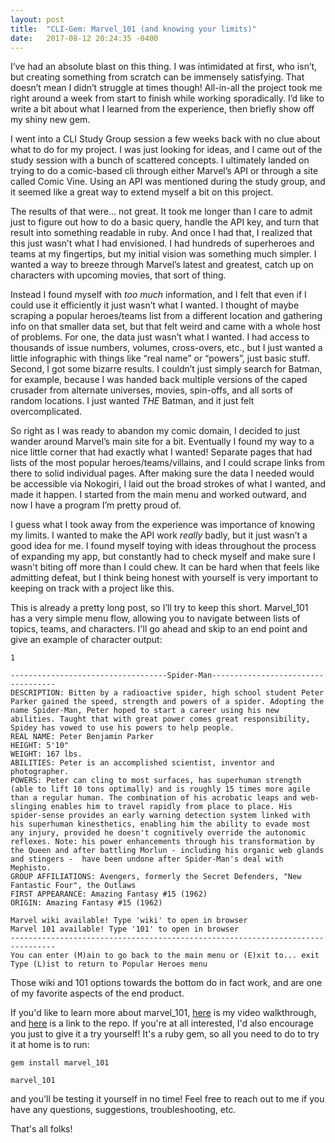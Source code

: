 ```yaml
---
layout: post
title:  "CLI-Gem: Marvel_101 (and knowing your limits)"
date:   2017-08-12 20:24:35 -0400
---
```



I’ve had an absolute blast on this thing. I was intimidated at first, who isn’t, but creating something from scratch can be immensely satisfying. That doesn’t mean I didn’t struggle at times though! All-in-all the project took me right around a week from start to finish while working sporadically. I’d like to write a bit about what I learned from the experience, then briefly show off my shiny new gem.

I went into a CLI Study Group session a few weeks back with no clue about what to do for my project. I was just looking for ideas, and I came out of the study session with a bunch of scattered concepts. I ultimately landed on trying to do a comic-based cli through either Marvel’s API or through a site called Comic Vine.  Using an API was mentioned during the study group, and it seemed like a great way to extend myself a bit on this project.

The results of that were… not great. It took me longer than I care to admit just to figure out how to do a basic query, handle the API key, and turn that result into something readable in ruby. And once I had that, I realized that this just wasn’t what I had envisioned. I had hundreds of superheroes and teams at my fingertips, but my initial vision was something much simpler. I wanted a way to breeze through Marvel’s latest and greatest, catch up on characters with upcoming movies, that sort of thing. 

Instead I found myself with *too much* information, and I felt that even if I could use it efficiently it just wasn’t what I wanted. I thought of maybe scraping a popular heroes/teams list from a different location and gathering info on that smaller data set, but that felt weird and came with a whole host of problems. For one, the data just wasn’t what I wanted. I had access to thousands of issue numbers, volumes, cross-overs, etc., but I just wanted a little infographic with things like “real name” or “powers”, just basic stuff. Second, I got some bizarre results. I couldn’t just simply search for Batman, for example, because I was handed back multiple versions of the caped crusader from alternate universes, movies, spin-offs, and all sorts of random locations. I just wanted *THE* Batman, and it just felt overcomplicated.

So right as I was ready to abandon my comic domain, I decided to just wander around Marvel’s main site for a bit. Eventually I found my way to a nice little corner that had exactly what I wanted! Separate pages that had lists of the most popular heroes/teams/villains, and I could scrape links from there to solid individual pages. After making sure the data I needed would be accessible via Nokogiri, I laid out the broad strokes of what I wanted, and made it happen. I started from the main menu and worked outward, and now I have a program I’m pretty proud of.

I guess what I took away from the experience was importance of knowing my limits. I wanted to make the API work *really* badly, but it just wasn’t a good idea for me. I found myself toying with ideas throughout the process of expanding my app, but constantly had to check myself and make sure I wasn't biting off more than I could chew. It can be hard when that feels like admitting defeat, but I think being honest with yourself is very important to keeping on track with a project like this.



This is already a pretty long post, so I’ll try to keep this short. Marvel_101 has a very simple menu flow, allowing you to navigate between lists of topics, teams, and characters. I'll go ahead and skip to an end point and give an example of character output:

```
1

-----------------------------------Spider-Man-----------------------------------
DESCRIPTION: Bitten by a radioactive spider, high school student Peter Parker gained the speed, strength and powers of a spider. Adopting the name Spider-Man, Peter hoped to start a career using his new abilities. Taught that with great power comes great responsibility, Spidey has vowed to use his powers to help people.
REAL NAME: Peter Benjamin Parker
HEIGHT: 5'10"
WEIGHT: 167 lbs.
ABILITIES: Peter is an accomplished scientist, inventor and photographer.
POWERS: Peter can cling to most surfaces, has superhuman strength (able to lift 10 tons optimally) and is roughly 15 times more agile than a regular human. The combination of his acrobatic leaps and web-slinging enables him to travel rapidly from place to place. His spider-sense provides an early warning detection system linked with his superhuman kinesthetics, enabling him the ability to evade most any injury, provided he doesn't cognitively override the autonomic reflexes. Note: his power enhancements through his transformation by the Queen and after battling Morlun - including his organic web glands and stingers -  have been undone after Spider-Man's deal with Mephisto.
GROUP AFFILIATIONS: Avengers, formerly the Secret Defenders, "New Fantastic Four", the Outlaws
FIRST APPEARANCE: Amazing Fantasy #15 (1962) 
ORIGIN: Amazing Fantasy #15 (1962)

Marvel wiki available! Type 'wiki' to open in browser
Marvel 101 available! Type '101' to open in browser
--------------------------------------------------------------------------------
You can enter (M)ain to go back to the main menu or (E)xit to... exit
Type (L)ist to return to Popular Heroes menu

```

Those wiki and 101 options towards the bottom do in fact work, and are one of my favorite aspects of the end product. 

If you'd like to learn more about marvel_101, [here](https://www.youtube.com/watch?v=pb5RuMjB2jg) is my video walkthrough, and [here](https://github.com/buchheimt/marvel_101) is a link to the repo.
If you're at all interested, I'd also encourage you just to give it a try yourself! It's a ruby gem, so all you need to do to try it at home is to run:

```gem install marvel_101```

```marvel_101```

and you'll be testing it yourself in no time! Feel free to reach out to me if you have any questions, suggestions, troubleshooting, etc.

That's all folks!

